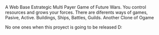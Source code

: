 A Web Base Estrategic Multi Payer Game of Future Wars. You control resources and grows your forces. There are diferents ways of games, Pasive, Active. Buildings, Ships, Battles, Guilds. Another Clone of Ogame



No one ones when this proyect is going to be released D: